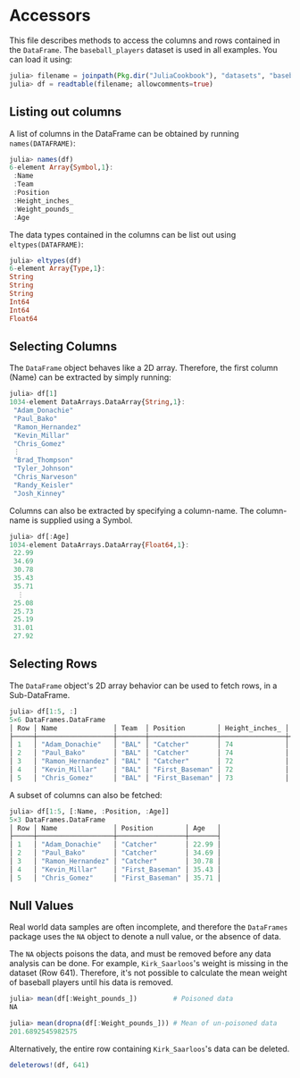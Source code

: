 # Accessors

This file describes methods to access the columns and rows contained in the `DataFrame`. The `baseball_players` dataset
is used in all examples. You can load it using:

```julia
julia> filename = joinpath(Pkg.dir("JuliaCookbook"), "datasets", "baseball_players.tsv") # Locate the dataset
julia> df = readtable(filename; allowcomments=true)                                      # Read the DataFrame
```

## Listing out columns

A list of columns in the DataFrame can be obtained by running `names(DATAFRAME)`:

```julia
julia> names(df)
6-element Array{Symbol,1}:
 :Name
 :Team
 :Position
 :Height_inches_
 :Weight_pounds_
 :Age
 ```

 The data types contained in the columns can be list out using `eltypes(DATAFRAME)`:

 ```julia
 julia> eltypes(df)
 6-element Array{Type,1}:
 String
 String
 String
 Int64
 Int64
 Float64
 ```

## Selecting Columns

The `DataFrame` object behaves like a 2D array. Therefore, the first column (Name) can be extracted by simply running:
```julia
julia> df[1]
1034-element DataArrays.DataArray{String,1}:
 "Adam_Donachie"
 "Paul_Bako"
 "Ramon_Hernandez"
 "Kevin_Millar"
 "Chris_Gomez"
 ⋮
 "Brad_Thompson"
 "Tyler_Johnson"
 "Chris_Narveson"
 "Randy_Keisler"
 "Josh_Kinney"

```

Columns can also be extracted by specifying a column-name. The column-name is supplied using a Symbol.

```julia
julia> df[:Age]
1034-element DataArrays.DataArray{Float64,1}:
 22.99
 34.69
 30.78
 35.43
 35.71
  ⋮
 25.08
 25.73
 25.19
 31.01
 27.92
```

## Selecting Rows

The `DataFrame` object's 2D array behavior can be used to fetch rows, in a Sub-DataFrame.

```julia
julia> df[1:5, :]
5×6 DataFrames.DataFrame
│ Row │ Name              │ Team  │ Position        │ Height_inches_ │ Weight_pounds_ │ Age   │
├─────┼───────────────────┼───────┼─────────────────┼────────────────┼────────────────┼───────┤
│ 1   │ "Adam_Donachie"   │ "BAL" │ "Catcher"       │ 74             │ 180            │ 22.99 │
│ 2   │ "Paul_Bako"       │ "BAL" │ "Catcher"       │ 74             │ 215            │ 34.69 │
│ 3   │ "Ramon_Hernandez" │ "BAL" │ "Catcher"       │ 72             │ 210            │ 30.78 │
│ 4   │ "Kevin_Millar"    │ "BAL" │ "First_Baseman" │ 72             │ 210            │ 35.43 │
│ 5   │ "Chris_Gomez"     │ "BAL" │ "First_Baseman" │ 73             │ 188            │ 35.71 │
```

A subset of columns can also be fetched:

```julia
julia> df[1:5, [:Name, :Position, :Age]]
5×3 DataFrames.DataFrame
│ Row │ Name              │ Position        │ Age   │
├─────┼───────────────────┼─────────────────┼───────┤
│ 1   │ "Adam_Donachie"   │ "Catcher"       │ 22.99 │
│ 2   │ "Paul_Bako"       │ "Catcher"       │ 34.69 │
│ 3   │ "Ramon_Hernandez" │ "Catcher"       │ 30.78 │
│ 4   │ "Kevin_Millar"    │ "First_Baseman" │ 35.43 │
│ 5   │ "Chris_Gomez"     │ "First_Baseman" │ 35.71 │
```

## Null Values

Real world data samples are often incomplete, and therefore the `DataFrames` package uses the `NA` object to denote a null value, or the absence of data.

The `NA` objects poisons the data, and must be removed before any data analysis can be done. For example,
`Kirk_Saarloos`'s weight is missing in the dataset (Row 641). Therefore, it's not possible to calculate the mean weight
of baseball players until his data is removed.

```julia
julia> mean(df[:Weight_pounds_])         # Poisoned data
NA

julia> mean(dropna(df[:Weight_pounds_])) # Mean of un-poisoned data
201.6892545982575
```

Alternatively, the entire row containing `Kirk_Saarloos`'s data can be deleted.
```julia
deleterows!(df, 641)
```
